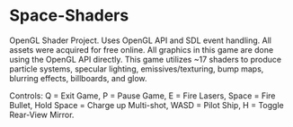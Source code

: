 # Space-Shaders
OpenGL Shader Project. Uses OpenGL API and SDL event handling.
All assets were acquired for free online.
All graphics in this game are done using the OpenGL API directly.
This game utilizes ~17 shaders to produce particle systems, specular lighting, emissives/texturing, bump maps, blurring effects, billboards, and glow.

Controls:
Q = Exit Game,
P = Pause Game,
E = Fire Lasers,
Space = Fire Bullet,
Hold Space = Charge up Multi-shot,
WASD = Pilot Ship,
H = Toggle Rear-View Mirror.
